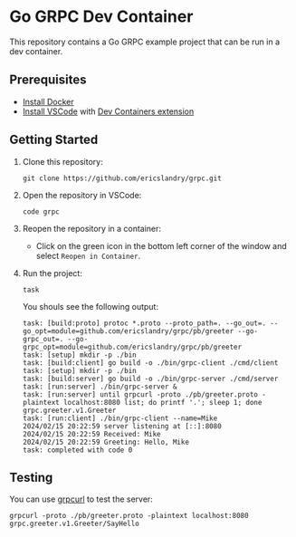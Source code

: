 # Go GRPC Dev Container

This repository contains a Go GRPC example project that can be run in a dev container.

## Prerequisites

- [Install Docker](https://docs.docker.com/get-docker/)
- [Install VSCode](https://code.visualstudio.com/) with [Dev Containers extension](https://marketplace.visualstudio.com/items?itemName=ms-vscode-remote.remote-containers)

## Getting Started

1. Clone this repository:
   ```shell
   git clone https://github.com/ericslandry/grpc.git
   ```
2. Open the repository in VSCode:
   ```shell
   code grpc
   ```
3. Reopen the repository in a container:
      - Click on the green icon in the bottom left corner of the window and select `Reopen in Container`.

4. Run the project:
   ```shell
   task
   ```
   You shouls see the following output:
   ```
   task: [build:proto] protoc *.proto --proto_path=. --go_out=. --go_opt=module=github.com/ericslandry/grpc/pb/greeter --go-grpc_out=. --go-grpc_opt=module=github.com/ericslandry/grpc/pb/greeter
   task: [setup] mkdir -p ./bin
   task: [build:client] go build -o ./bin/grpc-client ./cmd/client
   task: [setup] mkdir -p ./bin
   task: [build:server] go build -o ./bin/grpc-server ./cmd/server
   task: [run:server] ./bin/grpc-server &
   task: [run:server] until grpcurl -proto ./pb/greeter.proto -plaintext localhost:8080 list; do printf '.'; sleep 1; done
   grpc.greeter.v1.Greeter
   task: [run:client] ./bin/grpc-client --name=Mike
   2024/02/15 20:22:59 server listening at [::]:8080
   2024/02/15 20:22:59 Received: Mike
   2024/02/15 20:22:59 Greeting: Hello, Mike
   task: completed with code 0
   ```

## Testing
You can use [grpcurl](https://github.com/fullstorydev/grpcurl) to test the server:

```
grpcurl -proto ./pb/greeter.proto -plaintext localhost:8080 grpc.greeter.v1.Greeter/SayHello
```
